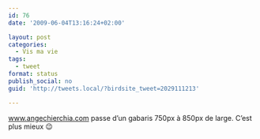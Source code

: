 ```yaml
---
id: 76
date: '2009-06-04T13:16:24+02:00'

layout: post
categories:
  - Vis ma vie
tags:
  - tweet
format: status
publish_social: no
guid: 'http://tweets.local/?birdsite_tweet=2029111213'

---
```


www.angechierchia.com passe d’un gabaris 750px à 850px de large. C’est plus mieux 😉